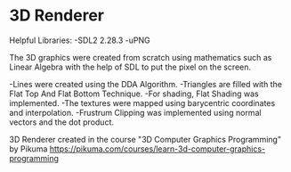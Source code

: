# 3D Renderer

Helpful Libraries:
-SDL2 2.28.3
-uPNG

The 3D graphics were created from scratch using mathematics such as Linear Algebra with the help of SDL to put the pixel on the screen.

-Lines were created using the DDA Algorithm.
-Triangles are filled with the Flat Top And Flat Bottom Technique.
-For shading, Flat Shading was implemented.
-The textures were mapped using barycentric coordinates and interpolation.
-Frustrum Clipping was implemented using normal vectors and the dot product.

3D Renderer created in the course "3D Computer Graphics Programming" by Pikuma
https://pikuma.com/courses/learn-3d-computer-graphics-programming
